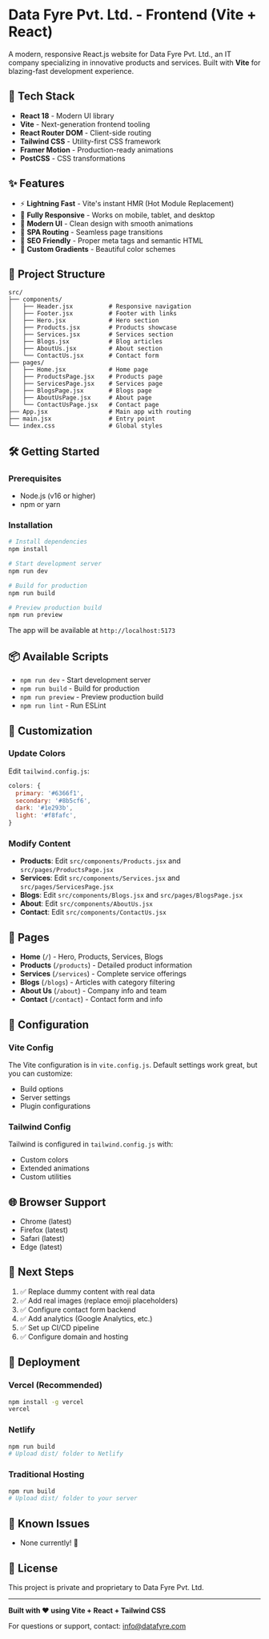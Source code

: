 # Data Fyre Pvt. Ltd. - Frontend (Vite + React)

A modern, responsive React.js website for Data Fyre Pvt. Ltd., an IT company specializing in innovative products and services. Built with **Vite** for blazing-fast development experience.

## 🚀 Tech Stack

- **React 18** - Modern UI library
- **Vite** - Next-generation frontend tooling
- **React Router DOM** - Client-side routing
- **Tailwind CSS** - Utility-first CSS framework
- **Framer Motion** - Production-ready animations
- **PostCSS** - CSS transformations

## ✨ Features

- ⚡ **Lightning Fast** - Vite's instant HMR (Hot Module Replacement)
- 📱 **Fully Responsive** - Works on mobile, tablet, and desktop
- 🎨 **Modern UI** - Clean design with smooth animations
- 🧭 **SPA Routing** - Seamless page transitions
- 🎯 **SEO Friendly** - Proper meta tags and semantic HTML
- 🌈 **Custom Gradients** - Beautiful color schemes

## 📁 Project Structure

```
src/
├── components/
│   ├── Header.jsx          # Responsive navigation
│   ├── Footer.jsx          # Footer with links
│   ├── Hero.jsx            # Hero section
│   ├── Products.jsx        # Products showcase
│   ├── Services.jsx        # Services section
│   ├── Blogs.jsx           # Blog articles
│   ├── AboutUs.jsx         # About section
│   └── ContactUs.jsx       # Contact form
├── pages/
│   ├── Home.jsx            # Home page
│   ├── ProductsPage.jsx    # Products page
│   ├── ServicesPage.jsx    # Services page
│   ├── BlogsPage.jsx       # Blogs page
│   ├── AboutUsPage.jsx     # About page
│   └── ContactUsPage.jsx   # Contact page
├── App.jsx                 # Main app with routing
├── main.jsx                # Entry point
└── index.css               # Global styles
```

## 🛠️ Getting Started

### Prerequisites
- Node.js (v16 or higher)
- npm or yarn

### Installation

```bash
# Install dependencies
npm install

# Start development server
npm run dev

# Build for production
npm run build

# Preview production build
npm run preview
```

The app will be available at `http://localhost:5173`

## 📦 Available Scripts

- `npm run dev` - Start development server
- `npm run build` - Build for production
- `npm run preview` - Preview production build
- `npm run lint` - Run ESLint

## 🎨 Customization

### Update Colors
Edit `tailwind.config.js`:
```javascript
colors: {
  primary: '#6366f1',
  secondary: '#8b5cf6',
  dark: '#1e293b',
  light: '#f8fafc',
}
```

### Modify Content
- **Products**: Edit `src/components/Products.jsx` and `src/pages/ProductsPage.jsx`
- **Services**: Edit `src/components/Services.jsx` and `src/pages/ServicesPage.jsx`
- **Blogs**: Edit `src/components/Blogs.jsx` and `src/pages/BlogsPage.jsx`
- **About**: Edit `src/components/AboutUs.jsx`
- **Contact**: Edit `src/components/ContactUs.jsx`

## 📱 Pages

- **Home** (`/`) - Hero, Products, Services, Blogs
- **Products** (`/products`) - Detailed product information
- **Services** (`/services`) - Complete service offerings
- **Blogs** (`/blogs`) - Articles with category filtering
- **About Us** (`/about`) - Company info and team
- **Contact** (`/contact`) - Contact form and info

## 🔧 Configuration

### Vite Config
The Vite configuration is in `vite.config.js`. Default settings work great, but you can customize:
- Build options
- Server settings
- Plugin configurations

### Tailwind Config
Tailwind is configured in `tailwind.config.js` with:
- Custom colors
- Extended animations
- Custom utilities

## 🌐 Browser Support

- Chrome (latest)
- Firefox (latest)
- Safari (latest)
- Edge (latest)

## 📝 Next Steps

1. ✅ Replace dummy content with real data
2. ✅ Add real images (replace emoji placeholders)
3. ✅ Configure contact form backend
4. ✅ Add analytics (Google Analytics, etc.)
5. ✅ Set up CI/CD pipeline
6. ✅ Configure domain and hosting

## 🚀 Deployment

### Vercel (Recommended)
```bash
npm install -g vercel
vercel
```

### Netlify
```bash
npm run build
# Upload dist/ folder to Netlify
```

### Traditional Hosting
```bash
npm run build
# Upload dist/ folder to your server
```

## 🐛 Known Issues

- None currently! 🎉

## 📄 License

This project is private and proprietary to Data Fyre Pvt. Ltd.

---

**Built with ❤️ using Vite + React + Tailwind CSS**

For questions or support, contact: info@datafyre.com
